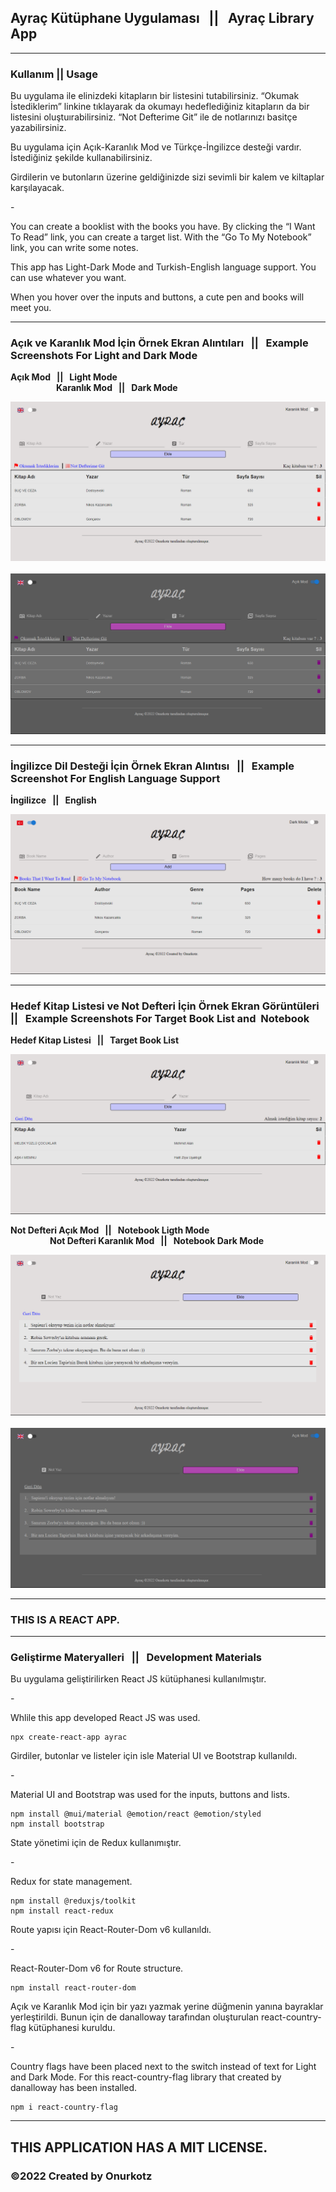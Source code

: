 ## **Ayraç** Kütüphane Uygulaması   ||   **Ayraç** Library App

---

### Kullanım || Usage

Bu uygulama ile elinizdeki kitapların bir listesini tutabilirsiniz. “Okumak İstediklerim” linkine tıklayarak da okumayı hedeflediğiniz kitapların da bir listesini oluştuırabilirsiniz. “Not Defterime Git” ile de notlarınızı basitçe yazabilirsiniz.

Bu uygulama için Açık-Karanlık Mod ve Türkçe-İngilizce desteği vardır. İstediğiniz şekilde kullanabilirsiniz.

Girdilerin ve butonların üzerine geldiğinizde sizi sevimli bir kalem ve kiltaplar karşılayacak. 

\-

You can create a booklist with the books you have. By clicking the “I Want To Read” link, you can create a target list. With the “Go To My Notebook” link, you can write some notes.

This app has Light-Dark Mode and Turkish-English language support. You can use whatever you want.

When you hover over the inputs and buttons, a cute pen and books will meet you.

---

### Açık ve Karanlık Mod İçin Örnek Ekran Alıntıları   ||   Example Screenshots For Light and Dark Mode

 **Açık Mod   ||   Light Mode                                                                                                                           Karanlık Mod   ||   Dark Mode** 

![LightMode](./src/Assets/ligthmode.png)                           ![DarkMode](./src/Assets/darkmode.png)

---

### İngilizce Dil Desteği İçin Örnek Ekran Alıntısı   ||   Example Screenshot For English Language Support

 **İngilizce   ||   English**

![English](./src/Assets/englishmode.png)

---

### Hedef Kitap Listesi ve Not Defteri İçin Örnek Ekran Görüntüleri   ||   Example Screenshots For Target Book List and  Notebook

 **Hedef Kitap Listesi   ||   Target Book List** 

![TagetList](./src/Assets/goal.png)

 **Not Defteri Açık Mod   ||   Notebook Ligth Mode                                                                            Not Defteri Karanlık Mod   ||   Notebook Dark Mode**

**![NotebookLight](./src/Assets/notebook.png)**                          ![NotebookDark](./src/Assets/notebookdarkmode.png)

---

### THIS IS A REACT APP.

---

### Geliştirme Materyalleri   ||   Development Materials

Bu uygulama geliştirilirken React JS kütüphanesi kullanılmıştır. 

\-

Whlile this app developed React JS was used.

```plaintext
npx create-react-app ayrac
```

Girdiler, butonlar ve listeler için isle Material UI ve Bootstrap kullanıldı.

\-

Material UI and Bootstrap was used for the inputs, buttons and lists.

```plaintext
npm install @mui/material @emotion/react @emotion/styled
npm install bootstrap
```

State yönetimi için de Redux kullanımıştır.

\-

Redux for state management.

```plaintext
npm install @reduxjs/toolkit
npm install react-redux
```

Route yapısı için React-Router-Dom v6 kullanıldı.

\-

React-Router-Dom v6 for Route structure.

```plaintext
npm install react-router-dom
```

Açık ve Karanlık Mod için bir yazı yazmak yerine düğmenin yanına bayraklar yerleştirildi. Bunun için de danalloway tarafından oluşturulan react-country-flag kütüphanesi kuruldu.

\-

Country flags have been placed next to the switch instead of text for Light and Dark Mode. For this react-country-flag library that created by danalloway has been installed.

```plaintext
npm i react-country-flag
```

---

## THIS APPLICATION HAS A MIT LICENSE.

### ©2022 Created by Onurkotz